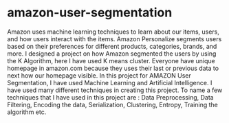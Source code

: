 # amazon-user-segmentation
Amazon uses machine learning techniques to learn about our items, users,
and how users interact with the items. Amazon Personalize segments
users based on their preferences for different products, categories, brands,
and more. I designed a project on how Amazon segmented the users by
using the K Algorithm, here I have used K means cluster. Everyone have
unique homepage in amazon.com because they uses their last or previous
data to next how our homepage visible. In this project for AMAZON User
Segmentation, I have used Machine Learning and Artificial Intelligence. I
have used many different techniques in creating this project. To name a
few techniques that I have used in this project are :
Data Preprocessing, Data Filtering, Encoding the data, Serialization,
Clustering, Entropy, Training the algorithm etc.
